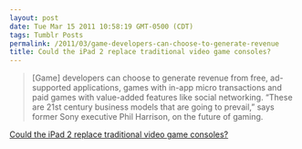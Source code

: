 ```yaml
---
layout: post
date: Tue Mar 15 2011 10:58:19 GMT-0500 (CDT)
tags: Tumblr Posts
permalink: /2011/03/game-developers-can-choose-to-generate-revenue
title: Could the iPad 2 replace traditional video game consoles?
---
```


> [Game] developers can choose to generate revenue from free, ad-supported applications, games with in-app micro transactions and paid games with value-added features like social networking. “These are 21st century business models that are going to prevail,” says former Sony executive Phil Harrison, on the future of gaming.

[Could the iPad 2 replace traditional video game consoles?](http://www.tuaw.com/2011/03/15/could-the-ipad-2-replace-traditional-video-game-consoles/)
